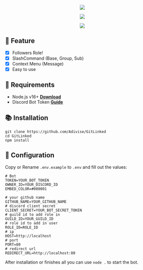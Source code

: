<p align="center">
<img src="https://capsule-render.vercel.app/api?type=waving&color=gradient&height=200&section=header&text=GitLinked&fontSize=80&fontAlignY=35&animation=twinkling&fontColor=gradient"/> </a> 
</p>

<p align="center"> 
  <a href="https://discord.gg/SNG3dh3MbR" target="_blank"> <img src="https://discordapp.com/api/guilds/903043706410643496/widget.png?style=banner2"/> </a> 
</p>

<p align="center"> 
  <a href="https://ko-fi.com/nanotect" target="_blank"> <img src="https://ko-fi.com/img/githubbutton_sm.svg"/> </a> 
</p>

## 📑 Feature
- [x] Followers Role!
- [x] SlashCommand (Base, Group, Sub)
- [x] Context Menu (Message)
- [x] Easy to use

## 📎 Requirements

- Node.js v16+ **[Download](https://nodejs.org/en/download/)**
- Discord Bot Token **[Guide](https://discordjs.guide/preparations/setting-up-a-bot-application.html#creating-your-bot)**

## 📚 Installation

```
git clone https://github.com/Adivise/GitLinked
cd GitLinked
npm install
```


## 📄 Configuration

Copy or Rename `.env.example` to `.env` and fill out the values:

```.env
# Bot
TOKEN=YOUR_BOT_TOKEN
OWNER_ID=YOUR_DISCORD_ID
EMBED_COLOR=#000001

# your github name
GITHUB_NAME=YOUR_GITHUB_NAME
# discord client secret
CLIENT_SECRET=YOUR_BOT_SECRET_TOKEN
# guild id to add role in
GUILD_ID=YOUR_GUILD_ID
# role id to add in user
ROLE_ID=ROLE_ID
# ip
HOST=http://localhost
# port
PORT=80
# redirect url 
REDIRECT_URL=http://localhost:80
```

After installation or finishes all you can use `node .` to start the bot.
